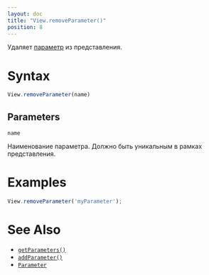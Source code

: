 ```yaml
---
layout: doc
title: "View.removeParameter()"
position: 8
---
```


Удаляет [параметр](../../Parameter/) из представления.

# Syntax

```js
View.removeParameter(name)
```

## Parameters

`name`

Наименование параметра. Должно быть уникальным в рамках представления.

# Examples

```js
View.removeParameter('myParameter');
```

# See Also

* [`getParameters()`](../View.getParameters/)
* [`addParameter()`](../View.addParameter/)
* [`Parameter`](../../Parameter/)
